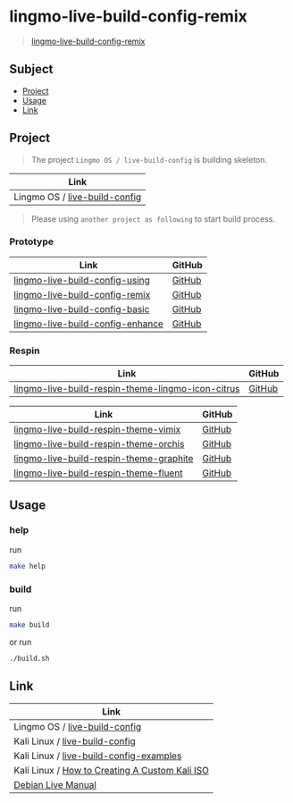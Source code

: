

# lingmo-live-build-config-remix

> [lingmo-live-build-config-remix](https://samwhelp.github.io/lingmo-live-build-config-remix/)




## Subject

* [Project](#project)
* [Usage](#usage)
* [Link](#link)




## Project

> The project `Lingmo OS / live-build-config` is building skeleton.

| Link |
| ---- |
| Lingmo OS / [live-build-config](https://github.com/LingmoOS/live-build-config) |


> Please using `another project as following` to start build process.


### Prototype

| Link | GitHub |
| ---- | ------ |
| [lingmo-live-build-config-using](https://samwhelp.github.io/lingmo-live-build-config-using/) | [GitHub](https://github.com/samwhelp/lingmo-live-build-config-using) |
| [lingmo-live-build-config-remix](https://samwhelp.github.io/lingmo-live-build-config-remix/) | [GitHub](https://github.com/samwhelp/lingmo-live-build-config-remix) |
| [lingmo-live-build-config-basic](https://samwhelp.github.io/lingmo-live-build-config-basic/) | [GitHub](https://github.com/samwhelp/lingmo-live-build-config-basic) |
| [lingmo-live-build-config-enhance](https://samwhelp.github.io/lingmo-live-build-config-enhance/) | [GitHub](https://github.com/samwhelp/lingmo-live-build-config-enhance) |


### Respin

| Link | GitHub |
| ---- | ------ |
| [lingmo-live-build-respin-theme-lingmo-icon-citrus](https://samwhelp.github.io/lingmo-live-build-respin-theme-lingmo-icon-citrus/) | [GitHub](https://github.com/samwhelp/lingmo-live-build-respin-theme-lingmo-icon-citrus) |


| Link | GitHub |
| ---- | ------ |
| [lingmo-live-build-respin-theme-vimix](https://samwhelp.github.io/lingmo-live-build-respin-theme-vimix/) | [GitHub](https://github.com/samwhelp/lingmo-live-build-respin-theme-vimix) |
| [lingmo-live-build-respin-theme-orchis](https://samwhelp.github.io/lingmo-live-build-respin-theme-orchis/) | [GitHub](https://github.com/samwhelp/lingmo-live-build-respin-theme-orchis) |
| [lingmo-live-build-respin-theme-graphite](https://samwhelp.github.io/lingmo-live-build-respin-theme-graphite/) | [GitHub](https://github.com/samwhelp/lingmo-live-build-respin-theme-graphite) |
| [lingmo-live-build-respin-theme-fluent](https://samwhelp.github.io/lingmo-live-build-respin-theme-fluent/) | [GitHub](https://github.com/samwhelp/lingmo-live-build-respin-theme-fluent) |




## Usage


### help

run

``` sh
make help
```

### build

run

``` sh
make build
```

or run

``` sh
./build.sh
```




## Link

| Link |
| ---- |
| Lingmo OS / [live-build-config](https://github.com/LingmoOS/live-build-config) |
| Kali Linux / [live-build-config](https://gitlab.com/kalilinux/build-scripts/live-build-config) |
| Kali Linux / [live-build-config-examples](https://gitlab.com/kalilinux/recipes/live-build-config-examples) |
| Kali Linux / [How to Creating A Custom Kali ISO](https://www.kali.org/docs/development/live-build-a-custom-kali-iso/) |
| [Debian Live Manual](https://live-team.pages.debian.net/live-manual/html/live-manual/index.en.html) |
